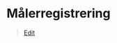 # Målerregistrering

> [Edit](https://github.com/FMDatahub/Portal/blob/main/docs/Moduler/Energistyring/Maalerregistrering.md)
